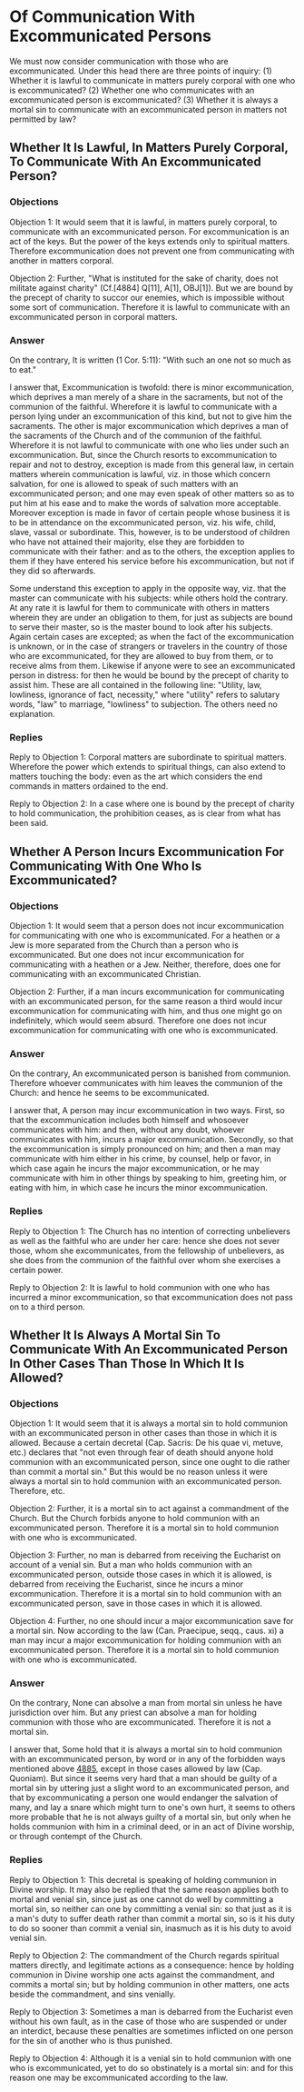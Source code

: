 # Of Communication With Excommunicated Persons

We must now consider communication with those who are excommunicated. Under this head there are three points of inquiry:
(1) Whether it is lawful to communicate in matters purely corporal with one who is excommunicated?
(2) Whether one who communicates with an excommunicated person is excommunicated?
(3) Whether it is always a mortal sin to communicate with an excommunicated person in matters not permitted by law?
## Whether It Is Lawful, In Matters Purely Corporal, To Communicate With An Excommunicated Person?

### Objections

Objection 1: It would seem that it is lawful, in matters purely corporal, to communicate with an excommunicated person. For excommunication is an act of the keys. But the power of the keys extends only to spiritual matters. Therefore excommunication does not prevent one from communicating with another in matters corporal.

Objection 2: Further, "What is instituted for the sake of charity, does not militate against charity" (Cf.[4884] Q[11], A[1], OBJ[1]). But we are bound by the precept of charity to succor our enemies, which is impossible without some sort of communication. Therefore it is lawful to communicate with an excommunicated person in corporal matters.

### Answer

On the contrary, It is written (1 Cor. 5:11): "With such an one not so much as to eat."

I answer that, Excommunication is twofold: there is minor excommunication, which deprives a man merely of a share in the sacraments, but not of the communion of the faithful. Wherefore it is lawful to communicate with a person lying under an excommunication of this kind, but not to give him the sacraments. The other is major excommunication which deprives a man of the sacraments of the Church and of the communion of the faithful. Wherefore it is not lawful to communicate with one who lies under such an excommunication. But, since the Church resorts to excommunication to repair and not to destroy, exception is made from this general law, in certain matters wherein communication is lawful, viz. in those which concern salvation, for one is allowed to speak of such matters with an excommunicated person; and one may even speak of other matters so as to put him at his ease and to make the words of salvation more acceptable. Moreover exception is made in favor of certain people whose business it is to be in attendance on the excommunicated person, viz. his wife, child, slave, vassal or subordinate. This, however, is to be understood of children who have not attained their majority, else they are forbidden to communicate with their father: and as to the others, the exception applies to them if they have entered his service before his excommunication, but not if they did so afterwards.

Some understand this exception to apply in the opposite way, viz. that the master can communicate with his subjects: while others hold the contrary. At any rate it is lawful for them to communicate with others in matters wherein they are under an obligation to them, for just as subjects are bound to serve their master, so is the master bound to look after his subjects. Again certain cases are excepted; as when the fact of the excommunication is unknown, or in the case of strangers or travelers in the country of those who are excommunicated, for they are allowed to buy from them, or to receive alms from them. Likewise if anyone were to see an excommunicated person in distress: for then he would be bound by the precept of charity to assist him. These are all contained in the following line: "Utility, law, lowliness, ignorance of fact, necessity," where "utility" refers to salutary words, "law" to marriage, "lowliness" to subjection. The others need no explanation.

### Replies

Reply to Objection 1: Corporal matters are subordinate to spiritual matters. Wherefore the power which extends to spiritual things, can also extend to matters touching the body: even as the art which considers the end commands in matters ordained to the end.

Reply to Objection 2: In a case where one is bound by the precept of charity to hold communication, the prohibition ceases, as is clear from what has been said.
## Whether A Person Incurs Excommunication For Communicating With One Who Is Excommunicated?

### Objections

Objection 1: It would seem that a person does not incur excommunication for communicating with one who is excommunicated. For a heathen or a Jew is more separated from the Church than a person who is excommunicated. But one does not incur excommunication for communicating with a heathen or a Jew. Neither, therefore, does one for communicating with an excommunicated Christian.

Objection 2: Further, if a man incurs excommunication for communicating with an excommunicated person, for the same reason a third would incur excommunication for communicating with him, and thus one might go on indefinitely, which would seem absurd. Therefore one does not incur excommunication for communicating with one who is excommunicated.

### Answer

On the contrary, An excommunicated person is banished from communion. Therefore whoever communicates with him leaves the communion of the Church: and hence he seems to be excommunicated.

I answer that, A person may incur excommunication in two ways. First, so that the excommunication includes both himself and whosoever communicates with him: and then, without any doubt, whoever communicates with him, incurs a major excommunication. Secondly, so that the excommunication is simply pronounced on him; and then a man may communicate with him either in his crime, by counsel, help or favor, in which case again he incurs the major excommunication, or he may communicate with him in other things by speaking to him, greeting him, or eating with him, in which case he incurs the minor excommunication.

### Replies

Reply to Objection 1: The Church has no intention of correcting unbelievers as well as the faithful who are under her care: hence she does not sever those, whom she excommunicates, from the fellowship of unbelievers, as she does from the communion of the faithful over whom she exercises a certain power.

Reply to Objection 2: It is lawful to hold communion with one who has incurred a minor excommunication, so that excommunication does not pass on to a third person.
## Whether It Is Always A Mortal Sin To Communicate With An Excommunicated Person In Other Cases Than Those In Which It Is Allowed?

### Objections

Objection 1: It would seem that it is always a mortal sin to hold communion with an excommunicated person in other cases than those in which it is allowed. Because a certain decretal (Cap. Sacris: De his quae vi, metuve, etc.) declares that "not even through fear of death should anyone hold communion with an excommunicated person, since one ought to die rather than commit a mortal sin." But this would be no reason unless it were always a mortal sin to hold communion with an excommunicated person. Therefore, etc.

Objection 2: Further, it is a mortal sin to act against a commandment of the Church. But the Church forbids anyone to hold communion with an excommunicated person. Therefore it is a mortal sin to hold communion with one who is excommunicated.

Objection 3: Further, no man is debarred from receiving the Eucharist on account of a venial sin. But a man who holds communion with an excommunicated person, outside those cases in which it is allowed, is debarred from receiving the Eucharist, since he incurs a minor excommunication. Therefore it is a mortal sin to hold communion with an excommunicated person, save in those cases in which it is allowed.

Objection 4: Further, no one should incur a major excommunication save for a mortal sin. Now according to the law (Can. Praecipue, seqq., caus. xi) a man may incur a major excommunication for holding communion with an excommunicated person. Therefore it is a mortal sin to hold communion with one who is excommunicated.

### Answer

On the contrary, None can absolve a man from mortal sin unless he have jurisdiction over him. But any priest can absolve a man for holding communion with those who are excommunicated. Therefore it is not a mortal sin.

I answer that, Some hold that it is always a mortal sin to hold communion with an excommunicated person, by word or in any of the forbidden ways mentioned above [4885](A[2]), except in those cases allowed by law (Cap. Quoniam). But since it seems very hard that a man should be guilty of a mortal sin by uttering just a slight word to an excommunicated person, and that by excommunicating a person one would endanger the salvation of many, and lay a snare which might turn to one's own hurt, it seems to others more probable that he is not always guilty of a mortal sin, but only when he holds communion with him in a criminal deed, or in an act of Divine worship, or through contempt of the Church.

### Replies

Reply to Objection 1: This decretal is speaking of holding communion in Divine worship. It may also be replied that the same reason applies both to mortal and venial sin, since just as one cannot do well by committing a mortal sin, so neither can one by committing a venial sin: so that just as it is a man's duty to suffer death rather than commit a mortal sin, so is it his duty to do so sooner than commit a venial sin, inasmuch as it is his duty to avoid venial sin.

Reply to Objection 2: The commandment of the Church regards spiritual matters directly, and legitimate actions as a consequence: hence by holding communion in Divine worship one acts against the commandment, and commits a mortal sin; but by holding communion in other matters, one acts beside the commandment, and sins venially.

Reply to Objection 3: Sometimes a man is debarred from the Eucharist even without his own fault, as in the case of those who are suspended or under an interdict, because these penalties are sometimes inflicted on one person for the sin of another who is thus punished.

Reply to Objection 4: Although it is a venial sin to hold communion with one who is excommunicated, yet to do so obstinately is a mortal sin: and for this reason one may be excommunicated according to the law.
